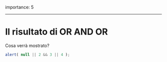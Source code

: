 importance: 5

---

# Il risultato di OR AND OR

Cosa verrà mostrato?

```js
alert( null || 2 && 3 || 4 );
```

